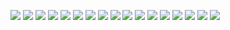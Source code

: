 <a href="https://github.com/LostBeard/SpawnDev.BlazorJS" title="SpawnDev.BlazorJS"><img align="top" src="https://github-readme-stats.vercel.app/api/pin/?delta=1&theme=dark&username=LostBeard&repo=SpawnDev.BlazorJS" /></a>
<a href="https://github.com/LostBeard/SpawnDev.BlazorJS.WebWorkers" title="SpawnDev.BlazorJS.WebWorkers"><img align="top" src="https://github-readme-stats.vercel.app/api/pin/?delta=1&theme=dark&username=LostBeard&repo=SpawnDev.BlazorJS.WebWorkers" /></a>
<a href="https://github.com/LostBeard/SpawnDev.BlazorJS.PeerJS" title="SpawnDev.BlazorJS.PeerJS"><img align="top" src="https://github-readme-stats.vercel.app/api/pin/?delta=1&theme=dark&username=LostBeard&repo=SpawnDev.BlazorJS.PeerJS" /></a>
<a href="https://github.com/LostBeard/SpawnDev.BlazorJS.SimplePeer" title="SpawnDev.BlazorJS.SimplePeer"><img align="top" src="https://github-readme-stats.vercel.app/api/pin/?delta=1&theme=dark&username=LostBeard&repo=SpawnDev.BlazorJS.SimplePeer" /></a>
<a href="https://github.com/LostBeard/SpawnDev.BlazorJS.PixiJS" title="SpawnDev.BlazorJS.PixiJS"><img align="top" src="https://github-readme-stats.vercel.app/api/pin/?delta=1&theme=dark&username=LostBeard&repo=SpawnDev.BlazorJS.PixiJS" /></a>
<a href="https://github.com/LostBeard/SpawnDev.BlazorJS.SocketIO" title="SpawnDev.BlazorJS.SocketIO"><img align="top" src="https://github-readme-stats.vercel.app/api/pin/?delta=1&theme=dark&username=LostBeard&repo=SpawnDev.BlazorJS.SocketIO" /></a>
<a href="https://github.com/LostBeard/SpawnDev.BlazorJS.FFmpegWasm" title="SpawnDev.BlazorJS.FFmpegWasm"><img align="top" src="https://github-readme-stats.vercel.app/api/pin/?delta=1&theme=dark&username=LostBeard&repo=SpawnDev.BlazorJS.FFmpegWasm" /></a>
<a href="https://github.com/LostBeard/SpawnDev.BlazorJS.OpenCVSharp4" title="SpawnDev.BlazorJS.OpenCVSharp4"><img align="top" src="https://github-readme-stats.vercel.app/api/pin/?delta=1&theme=dark&username=LostBeard&repo=SpawnDev.BlazorJS.OpenCVSharp4" /></a>
<a href="https://github.com/LostBeard/SpawnDev.BlazorJS.MessagePack" title="SpawnDev.BlazorJS.MessagePack"><img align="top" src="https://github-readme-stats.vercel.app/api/pin/?delta=1&theme=dark&username=LostBeard&repo=SpawnDev.BlazorJS.MessagePack" /></a>
<a href="https://github.com/LostBeard/SpawnDev.BlazorJS.VisNetwork" title="SpawnDev.BlazorJS.VisNetwork"><img align="top" src="https://github-readme-stats.vercel.app/api/pin/?delta=1&theme=dark&username=LostBeard&repo=SpawnDev.BlazorJS.VisNetwork" /></a>
<a href="https://github.com/LostBeard/SpawnDev.BlazorJS.WebTorrents" title="SpawnDev.BlazorJS.WebTorrents"><img align="top" src="https://github-readme-stats.vercel.app/api/pin/?delta=1&theme=dark&username=LostBeard&repo=SpawnDev.BlazorJS.WebTorrents" /></a>
<a href="https://github.com/LostBeard/SpawnDev.BlazorJS.BabylonJS6" title="SpawnDev.BlazorJS.BabylonJS6"><img align="top" src="https://github-readme-stats.vercel.app/api/pin/?delta=1&theme=dark&username=LostBeard&repo=SpawnDev.BlazorJS.BabylonJS6" /></a>
<a href="https://github.com/LostBeard/SpawnDev.BlazorJS.BrowserExtension" title="SpawnDev.BlazorJS.BrowserExtension"><img align="top" src="https://github-readme-stats.vercel.app/api/pin/?delta=1&theme=dark&username=LostBeard&repo=SpawnDev.BlazorJS.BrowserExtension" /></a>
<a href="https://github.com/LostBeard/BlazorServiceWorkerDemo" title="BlazorServiceWorkerDemo"><img align="top" src="https://github-readme-stats.vercel.app/api/pin/?delta=1&theme=dark&username=LostBeard&repo=BlazorServiceWorkerDemo" /></a>
<a href="https://github.com/LostBeard/SpawnDev.EBML" title="BlazorWASMSIMDDetectExample"><img align="top" src="https://github-readme-stats.vercel.app/api/pin/?delta=1&theme=dark&username=LostBeard&repo=SpawnDev.EBML" /></a>
<a href="https://github.com/LostBeard/SpawnDev.PatchStreams" title="BlazorWASMSIMDDetectExample"><img align="top" src="https://github-readme-stats.vercel.app/api/pin/?delta=2&theme=dark&username=LostBeard&repo=SpawnDev.PatchStreams" /></a>
<a href="https://github.com/LostBeard/BlazorWASMSIMDDetectExample" title="BlazorWASMSIMDDetectExample"><img align="top" src="https://github-readme-stats.vercel.app/api/pin/?delta=1&theme=dark&username=LostBeard&repo=BlazorWASMSIMDDetectExample" /></a>
